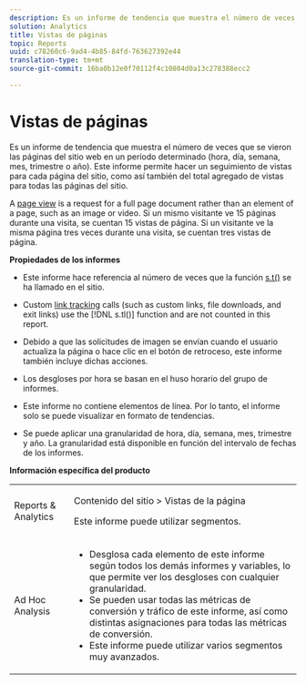 ```yaml
---
description: Es un informe de tendencia que muestra el número de veces que se vieron las páginas del sitio web en un período determinado (hora, día, semana, mes, trimestre o año). Este informe permite hacer un seguimiento de vistas para cada página del sitio, como así también del total agregado de vistas para todas las páginas del sitio.
solution: Analytics
title: Vistas de páginas
topic: Reports
uuid: c78260c6-9ad4-4b85-84fd-763627392e44
translation-type: tm+mt
source-git-commit: 16ba0b12e0f70112f4c10804d0a13c278388ecc2

---
```



# Vistas de páginas

Es un informe de tendencia que muestra el número de veces que se vieron las páginas del sitio web en un período determinado (hora, día, semana, mes, trimestre o año). Este informe permite hacer un seguimiento de vistas para cada página del sitio, como así también del total agregado de vistas para todas las páginas del sitio.

A [page view](/help/components/c-variables/c-metrics/metrics-page-view.md) is a request for a full page document rather than an element of a page, such as an image or video. Si un mismo visitante ve 15 páginas durante una visita, se cuentan 15 vistas de página. Si un visitante ve la misma página tres veces durante una visita, se cuentan tres vistas de página.

**Propiedades de los informes**

* Este informe hace referencia al número de veces que la función [s.t()](https://marketing.adobe.com/resources/help/en_US/sc/implement/c_the_s.t(.html)function) se ha llamado en el sitio.
* Custom [link tracking](https://marketing.adobe.com/resources/help/en_US/sc/implement/c_linktracking.html) calls (such as custom links, file downloads, and exit links) use the [!DNL s.tl()] function and are not counted in this report.

* Debido a que las solicitudes de imagen se envían cuando el usuario actualiza la página o hace clic en el botón de retroceso, este informe también incluye dichas acciones.
* Los desgloses por hora se basan en el huso horario del grupo de informes.
* Este informe no contiene elementos de línea. Por lo tanto, el informe solo se puede visualizar en formato de tendencias.
* Se puede aplicar una granularidad de hora, día, semana, mes, trimestre y año. La granularidad está disponible en función del intervalo de fechas de los informes.

**Información específica del producto**

<table id="table_61F964F47D1D43508B271999F495F7F9"> 
 <tbody> 
  <tr> 
   <td colname="col1"> <p> Reports &amp; Analytics </p> </td> 
   <td colname="col2"> <p> <span class="uicontrol"> Contenido del sitio</span> &gt; <span class="uicontrol">Vistas de la página</span> </p> <p>Este informe puede utilizar segmentos. </p> </td> 
  </tr> 
  <tr> 
   <td colname="col1"> <p> Ad Hoc Analysis </p> </td> 
   <td colname="col2"> 
    <ul id="ul_DB66B8F9F6BF473A83EC7668F59776D0"> 
     <li id="li_D1CB486058F040859560D5BFDF3972EE"> Desglosa cada elemento de este informe según todos los demás informes y variables, lo que permite ver los desgloses con cualquier granularidad. </li> 
     <li id="li_BAADA9ADDD6F47B08D129FD30CD8EF2E">Se pueden usar todas las métricas de conversión y tráfico de este informe, así como distintas asignaciones para todas las métricas de conversión. </li> 
     <li id="li_3696CA6E0BD54305B3609CCC80F851BA">Este informe puede utilizar varios segmentos muy avanzados. </li> 
    </ul> </td> 
  </tr> 
 </tbody> 
</table>

